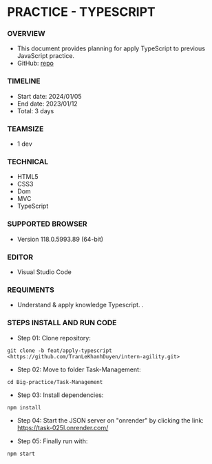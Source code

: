 # PRACTICE - TYPESCRIPT 

### OVERVIEW

- This document provides planning for apply TypeScript to previous JavaScript practice.
- GitHub: [repo](https://github.com/TranLeKhanhDuyen/intern-agility/tree/feat/big-practice)

### TIMELINE

- Start date: 2024/01/05
- End date: 2023/01/12
- Total: 3 days

### TEAMSIZE

- 1 dev

### TECHNICAL

- HTML5
- CSS3
- Dom
- MVC
- TypeScript

### SUPPORTED BROWSER

- Version 118.0.5993.89 (64-bit)

### EDITOR

- Visual Studio Code

### REQUIMENTS

- Understand & apply knowledge Typescript.
.

### STEPS INSTALL AND RUN CODE

- Step 01: Clone repository:

```
git clone -b feat/apply-typescript <https://github.com/TranLeKhanhDuyen/intern-agility.git>
```

- Step 02: Move to folder Task-Management:

```
cd Big-practice/Task-Management
```

- Step 03: Install dependencies:

```
npm install
```

- Step 04: Start the JSON server on "onrender" by clicking the link: <https://task-025l.onrender.com/>

- Step 05: Finally run with:

```
npm start
```
